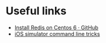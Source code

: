 # Useful links
- [Install Redis on Centos 6 · GitHub](https://gist.github.com/nghuuphuoc/7801123)
- [iOS simulator command line tricks](https://medium.com/@ankitkumargupta/ios-simulator-command-line-tricks-ee58054d30f4)
